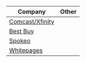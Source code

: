 


| Company                                                                                                           | Other |
| --------------------                                                                                              | ----- |
| [Comcast/Xfinity](https://pc2.mypreferences.com/Comcast/OptOut/Default.aspx "opt-out")                            |       |
| [Best Buy](https://www.bestbuy.com/site/privacy-policy/faqs/pcmcat246200050011.c?id=pcmcat246200050011 "opt-out") |       |
| [Spokeo](https://www.spokeo.com/optout)                                                                           |       |
| [Whitepages](https://www.whitepages.com/suppression_requests)                                                     |       |
